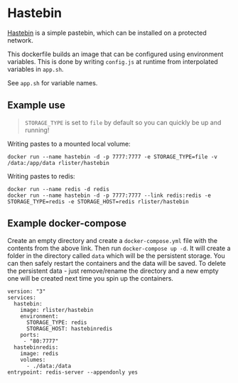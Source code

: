 # Hastebin

[Hastebin](https://github.com/seejohnrun/haste-server) is a simple
pastebin, which can be installed on a protected network.

This dockerfile builds an image that can be configured using
environment variables. This is done by writing `config.js` at runtime
from interpolated variables in `app.sh`.

See `app.sh` for variable names.

## Example use

> `STORAGE_TYPE` is set to `file` by default so you can quickly be up and running!

Writing pastes to a mounted local volume:

```
docker run --name hastebin -d -p 7777:7777 -e STORAGE_TYPE=file -v /data:/app/data rlister/hastebin
```

Writing pastes to redis:

```
docker run --name redis -d redis
docker run --name hastebin -d -p 7777:7777 --link redis:redis -e STORAGE_TYPE=redis -e STORAGE_HOST=redis rlister/hastebin
```

## Example docker-compose

Create an empty directory and create a `docker-compose.yml` file with
the contents from the above link. Then run `docker-compose up -d`. It
will create a folder in the directory called `data` which will be the
persistent storage. You can then safely restart the containers and the
data will be saved. To delete the persistent data - just remove/rename
the directory and a new empty one will be created next time you spin
up the containers.

```
version: "3"
services:
  hastebin:
    image: rlister/hastebin
    environment:
      STORAGE_TYPE: redis
      STORAGE_HOST: hastebinredis
    ports:
     - "80:7777"
  hastebinredis:
    image: redis
    volumes:
      - ./data:/data
entrypoint: redis-server --appendonly yes
```